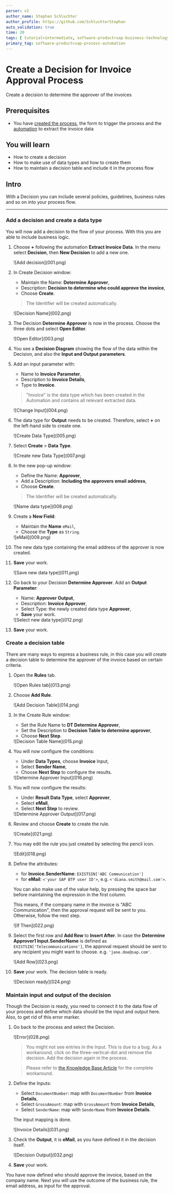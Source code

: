 ```yaml
---
parser: v2
author_name: Stephan Schluchter
author_profile: https://github.com/SchluchterStephan
auto_validation: true
time: 20
tags: [ tutorial>intermediate, software-product>sap-business-technology-platform ,tutorial>free-tier]
primary_tag: software-product>sap-process-automation
---
```


# Create a Decision for Invoice Approval Process
<!-- description --> Create a decision to determine the approver of the invoices

## Prerequisites
 - You have [created the process](spa-dox-create-process), the form to trigger the process and the [automation](spa-dox-create-automation) to extract the invoice data

## You will learn
  - How to create a decision
  - How to make use of data types and how to create them
  - How to maintain a decision table and include it in the process flow

## Intro
   With a Decision you can include several policies, guidelines, business rules and so on into your process flow.

---

### Add a decision and create a data type


You will now add a decision to the flow of your process. With this you are able to include business logic.

1. Choose **+** following the automation **Extract Invoice Data**. In the menu select **Decision**, then **New Decision** to add a new one.

    <!-- border -->![Add decision](001.png)

2. In Create Decision window:
    - Maintain the Name: **Determine Approver**,
    - Description: **Decision to determine who could approve the invoice**,
    - Choose **Create**.

    > The Identifier will be created automatically.

    <!-- border -->![Decision Name](002.png)

3. The Decision **Determine Approver** is now in the process. Choose the three dots and select **Open Editor**.

    <!-- border -->![Open Editor](003.png)

4. You see a **Decision Diagram** showing the flow of the data within the Decision, and also the **Input and Output parameters**.

5. Add an input parameter with:
    - Name to **Invoice Parameter**,
    - Description to **Invoice Details**,
    - Type to **Invoice**.

    > "Invoice" is the data type which has been created in the Automation and contains all relevant extracted data.

    <!-- border -->![Change Input](004.png)

5. The data type for **Output** needs to be created. Therefore, select **+** on the left-hand side to create one.

    <!-- border -->![Create Data Type](005.png)

6. Select **Create** > **Data Type**.

    <!-- border -->![Create new Data Type](007.png)

7. In the new pop-up window:
    - Define the Name: **Approver**,
    - Add a Description: **Including the approvers email address**,
    - Choose **Create**.

    > The Identifier will be created automatically.

    <!-- border -->![Name data type](008.png)

8. Create a **New Field**:
    - Maintain the **Name** `eMail`,
    - Choose the **Type** as `String`.

    <!-- border -->![eMail](009.png)

9. The new data type containing the email address of the approver is now created.

10. **Save** your work.

    <!-- border -->![Save new data type](011.png)

11. Go back to your Decision **Determine Approver**. Add an **Output Parameter**:
    - Name: **Approver Output**,
    - Description: **Invoice Approver**,
    - Select Type: the newly created data type **Approver**,
    - **Save** your work.

    <!-- border -->![Select new data type](012.png)

12. **Save** your work.


### Create a decision table


There are many ways to express a business rule, in this case you will create a decision table to determine the approver of the invoice based on certain criteria.

1. Open the **Rules** tab.

    <!-- border -->![Open Rules tab](013.png)

1. Choose **Add Rule**.

    <!-- border -->![Add Decision Table](014.png)

2. In the Create Rule window:
    - Set the Rule Name to **DT Determine Approver**,
    - Set the Description to **Decision Table to determine approver**,
    - Choose **Next Step**.

    <!-- border -->![Decision Table Name](015.png)

3. You will now configure the conditions:
    - Under **Data Types**, choose **Invoice** Input,
    - Select **Sender Name**,
    - Choose **Next Step** to configure the results.

    <!-- border -->![Determine Approver Input](016.png)

4. You will now configure the results:
    - Under **Result Data Type**, select **Approver**,
    - Select **eMail**,
    - Select **Next Step** to review.

    <!-- border -->![Determine Approver Output](017.png)

5. Review and choose **Create** to create the rule.

    <!-- border -->![Create](021.png)

6. You may edit the rule you just created by selecting the pencil icon.

    <!-- border -->![Edit](018.png)

7. Define the attributes:
    - for **Invoice.SenderName**: `EXISTSIN['ABC Communication']`
    - for **eMail**: `<'your SAP BTP user ID'>`, e.g. `<'diana.smith@mail.com'>`.

    You can also make use of the value help, by pressing the space bar before maintaining the expression in the first column.

    This means, if the company name in the invoice is "ABC Communication", then the approval request will be sent to you. Otherwise, follow the next step.

    <!-- border -->![If Then](022.png)

8. Select the first row and **Add Row** to **Insert After**. In case the **Determine Approver1 Input.SenderName** is defined as `EXISTSIN['Telecommunications']`, the approval request should be sent to any recipient you might want to choose. e.g. `'jane.doe@sap.com'`.

    <!-- border -->![Add Row](023.png)

9. **Save** your work. The decision table is ready.

    <!-- border -->![Decision ready](024.png)



### Maintain input and output of the decision


Though the Decision is ready, you need to connect it to the data flow of your process and define which data should be the input and output here. Also, to get rid of this error marker.

1. Go back to the process and select the Decision.

    <!-- border -->![Error](028.png)

    > You might not see entries in the Input. This is due to a bug. As a workaround, click on the three-vertical-dot and remove the decision. Add the decision again in the process.

    > Please refer to [the Knowledge Base Article](https://launchpad.support.sap.com/#/notes/3207153) for the complete workaround.

2. Define the Inputs:
    - Select `DocumentNumber`: map with `DocumentNumber` from **Invoice Details**,
    - Select `GrossAmount`: map with `GrossAmount` from **Invoice Details**,
    - Select `SenderName`: map with `SenderName` from **Invoice Details**.

    The input mapping is done.

    <!-- border -->![Invoice Details](031.png)

3. Check the **Output**, it is **eMail**, as you have defined it in the decision itself.

    <!-- border -->![Decision Output](032.png)

4. **Save** your work.

You have now defined who should approve the invoice, based on the company name. Next you will use the outcome of the business rule, the email address, as input for the approval.
